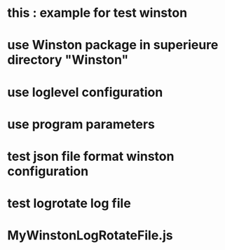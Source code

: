 # this : example for test winston
#        use Winston package in superieure directory "Winston"
#        use loglevel configuration
#        use program parameters 
#        test json file format winston configuration
#        test logrotate log file
# MyWinstonLogRotateFile.js